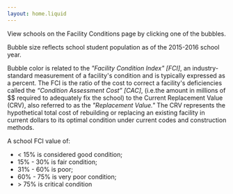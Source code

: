 ```yaml
---
layout: home.liquid
---
```

View schools on the Facility Conditions page by clicking one of the bubbles.

Bubble size reflects school student population as of the 2015-2016 school year.

Bubble color is related to the <em>"Facility Condition Index" [FCI]</em>, an industry-standard
measurement of a facility's condition and is typically expressed as a percent.
The FCI is the ratio of the cost to correct a facility's deficiencies called
the <em>“Condition Assessment Cost” [CAC]</em>, (i.e.the amount in millions of $$
required to adequately fix the school) to the Current Replacement Value (CRV),
also referred to as the <em>"Replacement Value."</em> The CRV represents the
hypothetical total cost of rebuilding or replacing an existing facility in current
dollars to its optimal condition under current codes and construction methods.


<div class="text-left">
  A school FCI value of:
  <ul>
    <li>&lt; 15% is considered good condition;</li>
    <li>15% - 30% is fair condition;</li>
    <li>31% - 60% is poor; </li>
    <li>60% - 75% is very poor condition; </li>
    <li>&gt; 75% is critical condition</li>
  </ul>
</div>
